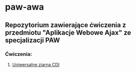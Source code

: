 # paw-awa
## Repozytorium zawierające ćwiczenia z przedmiotu "Aplikacje Webowe Ajax" ze specjalizacji PAW

### Ćwiczenia:

1. [Uniwersalne ziarna CDI]()
